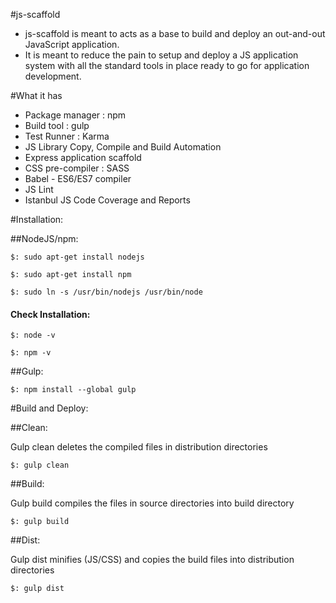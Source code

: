 #js-scaffold

  * js-scaffold is meant to acts as a base to build and deploy an out-and-out JavaScript application.
  * It is meant to reduce the pain to setup and deploy a JS application system with all the standard tools in place ready to go for 		application development.

#What it has

  * Package manager : npm
  * Build tool : gulp
  * Test Runner : Karma
  * JS Library Copy, Compile and Build Automation
  * Express application scaffold
  * CSS pre-compiler : SASS 
  * Babel - ES6/ES7 compiler
  * JS Lint
  * Istanbul JS Code Coverage and Reports

#Installation:

##NodeJS/npm:

````
$: sudo apt-get install nodejs
````

````
$: sudo apt-get install npm
````

````
$: sudo ln -s /usr/bin/nodejs /usr/bin/node
````

#### Check Installation:
 
````
$: node -v
````

````
$: npm -v
````

##Gulp:

````
$: npm install --global gulp
````


#Build and Deploy:

##Clean:

Gulp clean deletes the compiled files in distribution directories

````
$: gulp clean
````

##Build:

Gulp build compiles the files in source directories into build directory

````
$: gulp build
````

##Dist:

Gulp dist minifies (JS/CSS) and copies the build files into distribution directories

````
$: gulp dist
````









